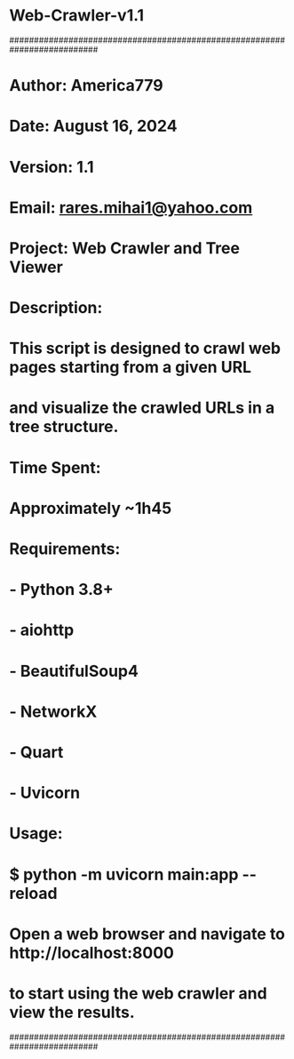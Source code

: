 # Web-Crawler-v1.1
##########################################################################
# Author: America779
# Date: August 16, 2024
# Version: 1.1
# Email: rares.mihai1@yahoo.com
# Project: Web Crawler and Tree Viewer
#
# Description:
# This script is designed to crawl web pages starting from a given URL 
# and visualize the crawled URLs in a tree structure.
#
# Time Spent:
# Approximately ~1h45
#
# Requirements:
# - Python 3.8+
# - aiohttp
# - BeautifulSoup4
# - NetworkX
# - Quart
# - Uvicorn
#
# Usage:
# $ python -m uvicorn main:app --reload
# Open a web browser and navigate to http://localhost:8000
# to start using the web crawler and view the results.
##########################################################################
